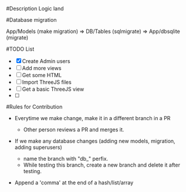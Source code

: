 #Description
Logic land

#Database migration

App/Models (make migration) => DB/Tables (sqlmigrate) => App/dbsqlite (migrate)

#TODO List

- [X] Create Admin users
- [ ] Add more views
- [ ] Get some HTML
- [ ] Import ThreeJS files
- [ ] Get a basic ThreeJS view
- [ ]

#Rules for Contribution

- Everytime we make change, make it in a different branch in a PR
  - Other person reviews a PR and merges it.

- If we make any database changes (adding new models, migration, adding superusers)
  - name the branch with "db_" perfix.
  - While testing this branch, create a new branch and delete it after testing.

- Append a 'comma' at the end of a hash/list/array




